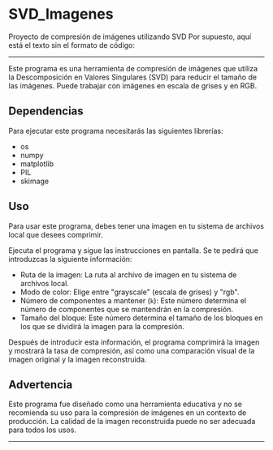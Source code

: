 # SVD_Imagenes
Proyecto de compresión de imágenes utilizando SVD
Por supuesto, aquí está el texto sin el formato de código:

---

Este programa es una herramienta de compresión de imágenes que utiliza la Descomposición en Valores Singulares (SVD) para reducir el tamaño de las imágenes. Puede trabajar con imágenes en escala de grises y en RGB.

## Dependencias

Para ejecutar este programa necesitarás las siguientes librerías:

- os
- numpy
- matplotlib
- PIL
- skimage

## Uso

Para usar este programa, debes tener una imagen en tu sistema de archivos local que desees comprimir.

Ejecuta el programa y sigue las instrucciones en pantalla. Se te pedirá que introduzcas la siguiente información:

- Ruta de la imagen: La ruta al archivo de imagen en tu sistema de archivos local.
- Modo de color: Elige entre "grayscale" (escala de grises) y "rgb".
- Número de componentes a mantener (`k`): Este número determina el número de componentes que se mantendrán en la compresión.
- Tamaño del bloque: Este número determina el tamaño de los bloques en los que se dividirá la imagen para la compresión.

Después de introducir esta información, el programa comprimirá la imagen y mostrará la tasa de compresión, así como una comparación visual de la imagen original y la imagen reconstruida.

## Advertencia

Este programa fue diseñado como una herramienta educativa y no se recomienda su uso para la compresión de imágenes en un contexto de producción. La calidad de la imagen reconstruida puede no ser adecuada para todos los usos.

---
